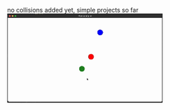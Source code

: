 no collisions added yet, simple projects so far
![](https://github.com/jakobildstad/simple_physics_engine_cpp/blob/main/screen_recording_physics_engine.gif)
